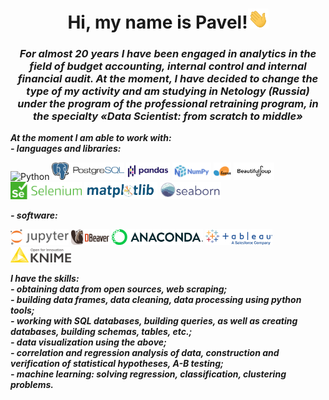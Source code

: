 <div id="header" align="center">
    <h1><b>Hi, my name is Pavel!</b><img src="https://github.com/DurinPavel/DurinPavel/blob/main/images/hi.gif" height="32"/></h1>
    <h3><b><i>For almost 20 years I have been engaged in analytics in the field of budget accounting, internal control and internal financial audit. At the moment, I have decided to change the type of my activity and am studying in Netology (Russia) under the program of the professional retraining program, in the specialty «Data Scientist: from scratch to middle»</i></b></h3>
</div>
<p><b><i>At the moment I am able to work with:<br/>- languages and libraries:</i></b></p>
<p>
    <img src="https://cdn.jsdelivr.net/gh/devicons/devicon/icons/python/python-original-wordmark.svg" alt="Python" height="28"/>
    <img src="https://github.com/DurinPavel/DurinPavel/blob/main/images/postgresql_1.png" height="28"/>
    <img src="https://github.com/DurinPavel/DurinPavel/blob/main/images/pandas1.png" alt="Pandas" height="28"/>
    <img src="https://github.com/DurinPavel/DurinPavel/blob/main/images/numpy.png" alt="NumPy" height="28"/>
    <img src="https://github.com/DurinPavel/DurinPavel/blob/main/images/scikit-learn.png" alt="Scikit-learn" height="28"/>
    <img src="https://github.com/DurinPavel/DurinPavel/blob/main/images/beautifulsoup.png" alt="Beautifulsoup" height="28"/>
    <img src="https://github.com/DurinPavel/DurinPavel/blob/main/images/selenium_1.png" alt="Selenium" height="28"/>
    <img src="https://github.com/DurinPavel/DurinPavel/blob/main/images/matplotlib_1.png" alt="Matplotlib" height="28"/>
    <img src="https://github.com/DurinPavel/DurinPavel/blob/main/images/seaborn_1.png" alt="Seaborn" height="28"/>
          
</p>
<p><b><i>- software:</i></b></p>
<p>
    <img src="https://github.com/DurinPavel/DurinPavel/blob/main/images/jupiter.png" alt="Jupyter" height="25"/>
    <img src="https://github.com/DurinPavel/DurinPavel/blob/main/images/dbeaver.png" alt="DBeaver" height="25"/>
    <img src="https://github.com/DurinPavel/DurinPavel/blob/main/images/Anaconda.png" alt="Anaconda" height="25"/>
    <img src="https://github.com/DurinPavel/DurinPavel/blob/main/images/tableau.png" alt="Tableau" height="25"/>
    <img src="https://github.com/DurinPavel/DurinPavel/blob/main/images/knime.png" alt="Knime" height="25"/>
</p>
<p><b><i>I have the skills:
    <br/>- obtaining data from open sources, web scraping;
    <br/>- building data frames, data cleaning, data processing using python tools;
    <br/>- working with SQL databases, building queries, as well as creating databases, building schemas, tables, etc.;
    <br/>- data visualization using the above;
    <br/>- correlation and regression analysis of data, construction and verification of statistical hypotheses, A-B testing;
    <br/>- machine learning: solving regression, classification, clustering problems.</i></b></p>

<!--
**DurinPavel/DurinPavel** is a ✨ _special_ ✨ repository because its `README.md` (this file) appears on your GitHub profile.

Here are some ideas to get you started:

- 🔭 I’m currently working on ...
- 🌱 I’m currently learning ...
- 👯 I’m looking to collaborate on ...
- 🤔 I’m looking for help with ...
- 💬 Ask me about ...
- 📫 How to reach me: ...
- 😄 Pronouns: ...
- ⚡ Fun fact: ...
-->
